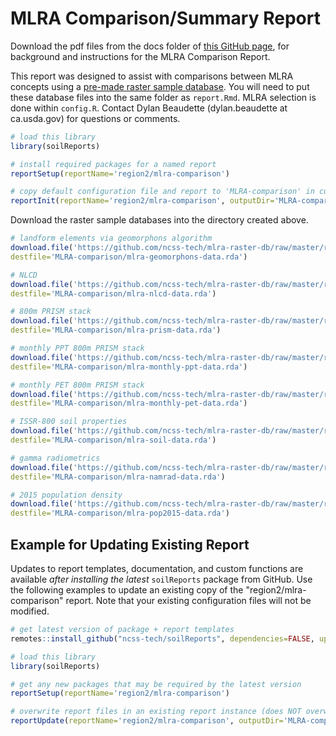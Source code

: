 # MLRA Comparison/Summary Report

Download the pdf files from the docs folder of [this GitHub page](https://github.com/ncss-tech/soilReports/tree/master/docs), for background and instructions for the MLRA Comparison Report.

This report was designed to assist with comparisons between MLRA concepts using a [pre-made raster sample database](https://github.com/ncss-tech/mlra-raster-db). You will need to put these database files into the same folder as `report.Rmd`. MLRA selection is done within `config.R`. Contact Dylan Beaudette (dylan.beaudette at ca.usda.gov) for questions or comments.

```r
# load this library
library(soilReports)

# install required packages for a named report
reportSetup(reportName='region2/mlra-comparison')

# copy default configuration file and report to 'MLRA-comparison' in current working directory
reportInit(reportName='region2/mlra-comparison', outputDir='MLRA-comparison')
```

Download the raster sample databases into the directory created above.
```r
# landform elements via geomorphons algorithm
download.file('https://github.com/ncss-tech/mlra-raster-db/raw/master/rda-files/mlra-geomorphons-data.rda', 
destfile='MLRA-comparison/mlra-geomorphons-data.rda')

# NLCD
download.file('https://github.com/ncss-tech/mlra-raster-db/raw/master/rda-files/mlra-nlcd-data.rda', 
destfile='MLRA-comparison/mlra-nlcd-data.rda')

# 800m PRISM stack
download.file('https://github.com/ncss-tech/mlra-raster-db/raw/master/rda-files/mlra-prism-data.rda', 
destfile='MLRA-comparison/mlra-prism-data.rda')

# monthly PPT 800m PRISM stack
download.file('https://github.com/ncss-tech/mlra-raster-db/raw/master/rda-files/mlra-monthly-ppt-data.rda', 
destfile='MLRA-comparison/mlra-monthly-ppt-data.rda')

# monthly PET 800m PRISM stack
download.file('https://github.com/ncss-tech/mlra-raster-db/raw/master/rda-files/mlra-monthly-pet-data.rda', 
destfile='MLRA-comparison/mlra-monthly-pet-data.rda')

# ISSR-800 soil properties
download.file('https://github.com/ncss-tech/mlra-raster-db/raw/master/rda-files/mlra-soil-data.rda', 
destfile='MLRA-comparison/mlra-soil-data.rda')

# gamma radiometrics
download.file('https://github.com/ncss-tech/mlra-raster-db/raw/master/rda-files/mlra-namrad-data.rda', 
destfile='MLRA-comparison/mlra-namrad-data.rda')

# 2015 population density
download.file('https://github.com/ncss-tech/mlra-raster-db/raw/master/rda-files/mlra-pop2015-data.rda', 
destfile='MLRA-comparison/mlra-pop2015-data.rda')
```

## Example for Updating Existing Report
Updates to report templates, documentation, and custom functions are available *after installing the latest* `soilReports` package from GitHub. Use the following examples to update an existing copy of the "region2/mlra-comparison" report. Note that your existing configuration files will not be modified.


```r
# get latest version of package + report templates
remotes::install_github("ncss-tech/soilReports", dependencies=FALSE, upgrade_dependencies=FALSE)

# load this library
library(soilReports)

# get any new packages that may be required by the latest version
reportSetup(reportName='region2/mlra-comparison')

# overwrite report files in an existing report instance (does NOT overwrite config.R files)
reportUpdate(reportName='region2/mlra-comparison', outputDir='MLRA-comparison')
```
